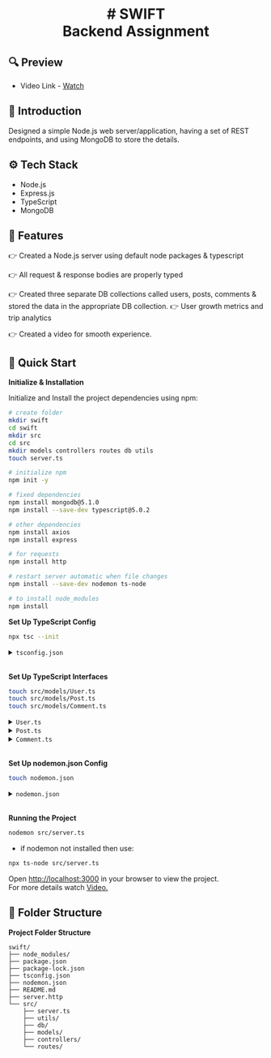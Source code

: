 <div align="center">
  <h1># SWIFT <br /> 
    <span>Backend Assignment</span>
  </h1>
</div>

## <a name="preview" style='text-decoration:none;'>🔍 Preview</a>

- Video Link - [Watch](https://drive.google.com/file/d/1_Hl1Ds3LsuCWHkKFS5PVoPk0uoemVQjW/view?usp=drive_link)

## <a name="introduction" style='text-decoration:none;'>🤖 Introduction</a>

Designed a simple Node.js web server/application, having a set of REST endpoints, and using MongoDB to store the details.

## <a name="tech-stack" style='text-decoration:none;'>⚙️ Tech Stack</a>

- Node.js
- Express.js
- TypeScript
- MongoDB

## <a name="features" style='text-decoration:none;'>🔋 Features</a>

👉 Created a Node.js server using default node packages & typescript

👉 All request & response bodies are properly typed

👉 Created three separate DB collections called users, posts, comments & stored the data in the appropriate DB collection.
👉 User growth metrics and trip analytics

👉 Created a video for smooth experience.

## <a name="quick-start" style='text-decoration:none;'> 🚀 Quick Start</a>

**Initialize & Installation**

Initialize and Install the project dependencies using npm:

```bash
# create folder
mkdir swift
cd swift
mkdir src
cd src
mkdir models controllers routes db utils
touch server.ts

# initialize npm
npm init -y

# fixed dependencies
npm install mongodb@5.1.0
npm install --save-dev typescript@5.0.2

# other dependencies
npm install axios
npm install express

# for requests
npm install http

# restart server automatic when file changes
npm install --save-dev nodemon ts-node 

# to install node_modules
npm install

```

**Set Up TypeScript Config**


```bash
npx tsc --init
```

<details>
<summary><code>tsconfig.json</code></summary>

```tsconfig.json
{
  "compilerOptions": {
    "target": "ES6",                                  
    "module": "commonjs",
    "esModuleInterop": true,
    "forceConsistentCasingInFileNames": true,   
    "strict": true,
    "skipLibCheck": true,
    "moduleResolution": "node",
    "types": ["node", "express"]  
  },
  "include": [
    "./src/**/*.ts",
    "./src/**/*.js"
  ],
}
```

</details>
<br />

**Set Up TypeScript Interfaces**


```bash
touch src/models/User.ts
touch src/models/Post.ts
touch src/models/Comment.ts
```

<details>
<summary><code>User.ts</code></summary>

```User.ts
export interface Geo {
  lat: string;
  lng: string;
}

export interface Address {
  street: string;
  suite: string;
  city: string;
  zipcode: string;
  geo: Geo;
}

export interface Company {
  name: string;
  catchPhrase: string;
  bs: string;
}

export interface User {
  id: number;
  name: string;
  username: string;
  email: string;
  address: Address;
  phone: string;
  website: string;
  company: Company;
}

```

</details>

<details>
<summary><code>Post.ts</code></summary>

```Post.ts
export interface Comment {
  id: number;
  name: string;
  email: string;
  body: string;
}

export interface Post {
  id: number;
  userId: number;
  title: string;
  body: string;
  comments: Comment[];
}
```
</details>

<details>
<summary><code>Comment.ts</code></summary>

```Comment.ts
export interface Comment {
  id: number;
  postId: number;
  name: string;
  email: string;
  body: string;
}
```
</details>

<br />

**Set Up nodemon.json Config**


```bash
touch nodemon.json
```

<details>
<summary><code>nodemon.json</code></summary>

```nodemon.json
{
  "watch": ["src"],
  "ext": "ts",
  "ignore": ["src/**/*.spec.ts"],
  "exec": "ts-node src/server.ts"
}
```

</details>
<br />

**Running the Project**

```bash
nodemon src/server.ts
```
- if nodemon not installed then use:
```bash
npx ts-node src/server.ts
```

Open [http://localhost:3000](http://localhost:3000) in your browser to view the project.
<br />
For more details watch [Video.](https://drive.google.com/file/d/1_Hl1Ds3LsuCWHkKFS5PVoPk0uoemVQjW/view?usp=drive_link)

## <a name="folder-structure" style='text-decoration:none;'>📁 Folder Structure</a>
**Project Folder Structure**
```
swift/
├── node_modules/
├── package.json
├── package-lock.json
├── tsconfig.json
├── nodemon.json
├── README.md
├── server.http
└── src/
    ├── server.ts
    ├── utils/
    ├── db/
    ├── models/
    ├── controllers/
    └── routes/
```